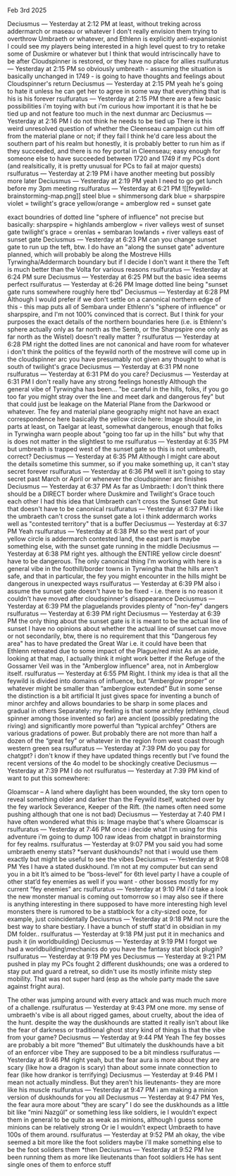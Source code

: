 Feb 3rd 2025

Deciusmus — Yesterday at 2:12 PM
at least, without treking across addermarch or maseau or whatever
I don't really envision them trying to overthrow Umbraeth or whatever, and Ethlenn is explicitly anti-expansionist
I could see my players being interested in a high level quest to try to retake some of Duskmire or whatever but I think that would intriscincally have to be after Cloudspinner is restored, or they have no place for allies 
rsulfuratus — Yesterday at 2:15 PM
so obviously umbreath - assuming the situation is basically unchanged in 1749 - is going to have thoughts and feelings about Cloudspinner's return
Deciusmus — Yesterday at 2:15 PM
yeah he's going to hate it
unless he can get her to agree in some way that everything that is his is his forever
rsulfuratus — Yesterday at 2:15 PM
there are a few basic possibilities i'm toying with but i'm curious how important it is that he be tied up and not feature too much in the next dunmar arc
Deciusmus — Yesterday at 2:16 PM
I do not think he needs to be tied up
There is this weird unresolved question of whether the Cleenseau campaign cut him off from the material plane or not; if they fail I think he'd care less about the southern part of his realm
but honestly, it is probably better to run him as if they succeeded, and there is no fey portal in Cleenseau; easy enough for someone else to have succeeded between 1720 and 1749 if my PCs dont (and realsitically, it is pretty unusual for PCs to fail at major quests)
rsulfuratus — Yesterday at 2:19 PM
i have another meeting but possibly more later
Deciusmus — Yesterday at 2:19 PM
yeah I need to go get lunch before my 3pm meeting
rsulfuratus — Yesterday at 6:21 PM
![[feywild-brainstorming-map.png]]
steel blue = shimmersong
dark blue = sharpspire
violet = twilight's grace
yellow/orange = amberglow
red = sunset gate

exact boundries of dotted line "sphere of influence" not precise
but basically:
sharpspire = highlands
amberglow = river valleys west of sunset gate
twilight's grace = orenlas + sembaran lowlands + river valleys east of sunset gate
Deciusmus — Yesterday at 6:23 PM
can you change sunset gate to run up the teft, btw. I do have an "along the sunset gate" adventure planned, which will probably be along the Mostreve Hills Tyrwingha/Addermarch boundary but if I decide I don't want it there the Teft is much better than the Volta for various reasons
rsulfuratus — Yesterday at 6:24 PM
sure
Deciusmus — Yesterday at 6:25 PM
but the basic idea seems perfect
rsulfuratus — Yesterday at 6:26 PM
Image
dotted line being "sunset gate runs somewhere roughly here tbd"
Deciusmus — Yesterday at 6:28 PM
Although I would prefer if we don't settle on a canonical northern edge of this - this map puts all of Sembara under Ethlenn's "sphere of influence" or sharpspire, and I'm not 100% convinced that is correct. But I think for your purposes the exact details of the northern boundaries here (i.e. is Ethlenn's sphere actually only as far north as the Semb, or the Sharpspire one only as far north as the Wistel) doesn't really matter
?
rsulfuratus — Yesterday at 6:28 PM
right the dotted lines are not canonical and have room for whatever
i don't think the politics of the feywild north of the mostreve will come up in the cloudspinner arc
you have presumably not given any thought to what is south of twilight's grace
Deciusmus — Yesterday at 6:31 PM
none
rsulfuratus — Yesterday at 6:31 PM
do you care?
Deciusmus — Yesterday at 6:31 PM
I don't really have any strong feelings honestly
Although the general vibe of Tyrwingha has been... "be careful in the hills, folks, if you go too far you might stray over the line and meet dark and dangerous fey"
but that could just be leakage on the Material Plane from the Darkwood or whatever.
The fey and material plane geography might not have an exact correspondence here
basically the yellow circle here:
Image
should be, in parts at least, on Taelgar at least, somewhat dangerous, enough that folks in Tyrwingha warn people about "going too far up in the hills"
but why that is does not matter in the slightlest to me
rsulfuratus — Yesterday at 6:35 PM
but umbreath is trapped west of the sunset gate so this is not umbreath, correct?
Deciusmus — Yesterday at 6:35 PM
Although I might care about the details sometime this summer, so if you make something up, it can't stay secret forever
rsulfuratus — Yesterday at 6:36 PM
well it isn't going to stay secret past March or April or whenever the cloudspinner arc finishes
Deciusmus — Yesterday at 6:37 PM
As far as Umbraeth:
I don't think there should be a DIRECT border where Duskmire and Twilight's Grace touch each other
I had this idea that Umbraeth can't cross the Sunset Gate but that doesn't have to be canonical
rsulfuratus — Yesterday at 6:37 PM
i like the umbraeth can't cross the sunset gate a lot
i think addermarch works well as "contested territory" that is a buffer
Deciusmus — Yesterday at 6:37 PM
Yeah
rsulfuratus — Yesterday at 6:38 PM
so the west part of your yellow circle is addermarch contested land, the east part is maybe something else, with the sunset gate running in the middle
Deciusmus — Yesterday at 6:38 PM
right
yes. although the ENTIRE yellow circle doesnt' have to be dangerous. The only canonical thing I'm working with here is a general vibe in the foothill/border towns in Tyrwingha that the hills aren't safe, and that in particular, the fey you might encounter in the hills might be dangerous in unexpected ways
rsulfuratus — Yesterday at 6:39 PM
also i assume the sunset gate doesn't have to be fixed - i.e. there is no reason it couldn't have moved after cloudspinner's disappearance
Deciusmus — Yesterday at 6:39 PM
the plaguelands provides plenty of "non-fey" dangers
rsulfuratus — Yesterday at 6:39 PM
right
Deciusmus — Yesterday at 6:39 PM
the only thing about the sunset gate is it is meant to be the actual line of sunset
I have no opinions about whether the actual line of sunset can move or not
secondarily, btw, there is no requirement that this "Dangerous fey area" has to have predated the Great War
i.e. it could have been that Ethlenn retreated due to some impact of the Plague/red mist
As an aside, looking at that map, I actually think it might work better if the Refuge of the Gossamer Veil was in the "Amberglow influence" area, not in Amberglow itself.
rsulfuratus — Yesterday at 6:55 PM
Right. I think my idea is that all the feywild is divided into domains of influence, but “Amberglow proper” or whatever might be smaller than “amberglow extended”
But in some sense the distinction is a bit artificial
It just gives space for inventing a bunch of minor archfey and allows boundaries to be sharp in some places and gradual in others
Separately: my feeling is that some archfey (ethlenn, cloud spinner among those invented so far) are ancient (possibly predating the riving) and significantly more powerful than “typical archfey”
Others are various gradations of power. But probably there are not more than half a dozen of the “great fey” or whatever in the region from west coast through western green sea
rsulfuratus — Yesterday at 7:39 PM
do you pay for chatgpt? i don't know if they have updated things recently but I've found the recent versions of the 4o model to be shockingly creative
Deciusmus — Yesterday at 7:39 PM
I do not
rsulfuratus — Yesterday at 7:39 PM
kind of want to put this somewhere: 

Gloamscar – A land where daylight has been wounded, the sky torn open to reveal something older and darker than the Feywild itself, watched over by the fey warlock Severance, Keeper of the Rift.
(the names often need some pushing although that one is not bad)
Deciusmus — Yesterday at 7:40 PM
I have often wondered what this is:
Image
maybe that's where Gloamscar is
rsulfuratus — Yesterday at 7:46 PM
once i decide what I'm using for this adventure i'm going to dump 100 raw ideas from chatgpt in brainstorming for fey realms.
rsulfuratus — Yesterday at 9:07 PM
you said you had some umbraeth enemy stats?
*servant
duskhounds?
not that i would use them exactly but might be useful to see the vibes
Deciusmus — Yesterday at 9:08 PM
Yes I have a stated duskhound. I’m not at my computer but can send you in a bit
It’s aimed to be “boss-level” for 6th level party
I have a couple of other stat’d fey enemies as well if you want - other bosses mostly for my current “fey enemies” arc
rsulfuratus — Yesterday at 9:10 PM
i'd take a look
the new monster manual is coming out tomorrow so i may also see if there is anything interesting in there
supposed to have more interesting high level monsters
there is rumored to be a statblock for a city-sized ooze, for example, just coincidentally
Deciusmus — Yesterday at 9:18 PM
not sure the best way to share bestiary. I have a bunch of stuff stat'd in obsidian in my DM folder..
rsulfuratus — Yesterday at 9:18 PM
just put it in mechanics and push it
(in worldbuilding)
Deciusmus — Yesterday at 9:19 PM
I forgot we had a worldbuilding\mechanics
do you have the fantasy stat block plugin?
rsulfuratus — Yesterday at 9:19 PM
yes
Deciusmus — Yesterday at 9:21 PM
pushed
in play my PCs fought 2 different duskhounds; one was a ordered to stay put and guard a retreat, so didn't use its mostly infinite misty step mobility. That was not super hard (esp as the whole party made the save against fright aura).

The other was jumping around with every attack and was much much more of a challenge.
rsulfuratus — Yesterday at 9:43 PM
one more. my sense of umbraeth's vibe is all about rigged games, about cruelty, about the idea of the hunt. despite the way the duskhounds are statted it really isn't about like the fear of darkness or traditional ghost story kind of things
is that the vibe from your game?
Deciusmus — Yesterday at 9:44 PM
Yeah
The fey bosses are probably a bit more “themed”
But ultimately the duskhounds have a bit of an enforcer vibe
They are supposed to be a bit mindless
rsulfuratus — Yesterday at 9:46 PM
right yeah, but the fear aura is more about they are scary (like how a dragon is scary) than about some innate connection to fear (like how drankor is terrifying)
Deciusmus — Yesterday at 9:46 PM
I mean not actually mindless. But they aren’t his lieutenants- they are more like his muscle
rsulfuratus — Yesterday at 9:47 PM
i am making a minion version of duskhounds for you all
Deciusmus — Yesterday at 9:47 PM
Yes, the fear aura more about “they are scary”
I do see the duskhounds as a little bit like “mini Nazgûl” or something less like soldiers, ie I wouldn’t expect them in general to be quite as weak as minions, although I guess some minions can be relatively strong
Or ie I wouldn’t expect Umbraeth to have 100s of them around.
rsulfuratus — Yesterday at 9:52 PM
ah okay, the vibe seemed a bit more like the foot soliders
maybe i'll make something else to be the foot soliders them
*then
Deciusmus — Yesterday at 9:52 PM
Ive been running them as more like lieutenants than foot soldiers
He has sent single ones of them to enforce stuff
